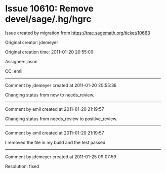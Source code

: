 # Issue 10610: Remove devel/sage/.hg/hgrc

Issue created by migration from https://trac.sagemath.org/ticket/10663

Original creator: jdemeyer

Original creation time: 2011-01-20 20:55:00

Assignee: jason

CC:  emil




---

Comment by jdemeyer created at 2011-01-20 20:55:38

Changing status from new to needs_review.


---

Comment by emil created at 2011-01-20 21:19:57

Changing status from needs_review to positive_review.


---

Comment by emil created at 2011-01-20 21:19:57

I removed the file in my build and the test passed


---

Comment by jdemeyer created at 2011-01-25 09:07:59

Resolution: fixed
